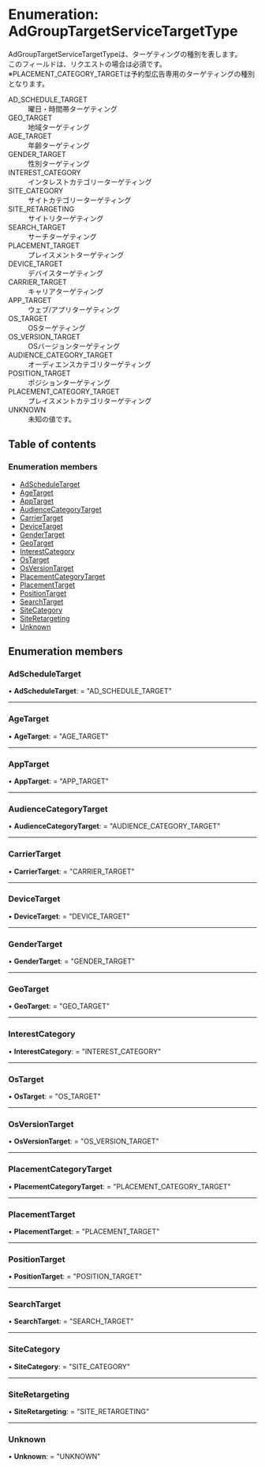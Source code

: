 # Enumeration: AdGroupTargetServiceTargetType


<div lang=\"ja\"> AdGroupTargetServiceTargetTypeは、ターゲティングの種別を表します。<br> このフィールドは、リクエストの場合は必須です。<br> ※PLACEMENT_CATEGORY_TARGETは予約型広告専用のターゲティングの種別となります。 </div>  <dl class=term>   <dt class=\"term__item\">AD_SCHEDULE_TARGET</dt>   <dd class=\"term__desc\"><span lang=\"ja\">曜日・時間帯ターゲティング</span></dd>   <dt class=\"term__item\">GEO_TARGET</dt>   <dd class=\"term__desc\"><span lang=\"ja\">地域ターゲティング</span></dd>   <dt class=\"term__item\">AGE_TARGET</dt>   <dd class=\"term__desc\"><span lang=\"ja\">年齢ターゲティング</span></dd>   <dt class=\"term__item\">GENDER_TARGET</dt>   <dd class=\"term__desc\"><span lang=\"ja\">性別ターゲティング</span></dd>   <dt class=\"term__item\">INTEREST_CATEGORY</dt>   <dd class=\"term__desc\"><span lang=\"ja\">インタレストカテゴリーターゲティング</span></dd>   <dt class=\"term__item\">SITE_CATEGORY</dt>   <dd class=\"term__desc\"><span lang=\"ja\">サイトカテゴリーターゲティング</span></dd>   <dt class=\"term__item\">SITE_RETARGETING</dt>   <dd class=\"term__desc\"><span lang=\"ja\">サイトリターゲティング</span></dd>   <dt class=\"term__item\">SEARCH_TARGET</dt>   <dd class=\"term__desc\"><span lang=\"ja\">サーチターゲティング</span></dd>   <dt class=\"term__item\">PLACEMENT_TARGET</dt>   <dd class=\"term__desc\"><span lang=\"ja\">プレイスメントターゲティング</span></dd>   <dt class=\"term__item\">DEVICE_TARGET</dt>   <dd class=\"term__desc\"><span lang=\"ja\">デバイスターゲティング</span></dd>   <dt class=\"term__item\">CARRIER_TARGET</dt>   <dd class=\"term__desc\"><span lang=\"ja\">キャリアターゲティング</span></dd>   <dt class=\"term__item\">APP_TARGET</dt>   <dd class=\"term__desc\"><span lang=\"ja\">ウェブ/アプリターゲティング</span></dd>   <dt class=\"term__item\">OS_TARGET</dt>   <dd class=\"term__desc\"><span lang=\"ja\">OSターゲティング</span></dd>   <dt class=\"term__item\">OS_VERSION_TARGET</dt>   <dd class=\"term__desc\"><span lang=\"ja\">OSバージョンターゲティング</span></dd>   <dt class=\"term__item\">AUDIENCE_CATEGORY_TARGET</dt>   <dd class=\"term__desc\"><span lang=\"ja\">オーディエンスカテゴリターゲティング</span></dd>   <dt class=\"term__item\">POSITION_TARGET</dt>   <dd class=\"term__desc\"><span lang=\"ja\">ポジションターゲティング</span></dd>   <dt class=\"term__item\">PLACEMENT_CATEGORY_TARGET</dt>   <dd class=\"term__desc\"><span lang=\"ja\">プレイスメントカテゴリターゲティング</span></dd>   <dt class=\"term__item\">UNKNOWN</dt>   <dd class=\"term__desc\"><span lang=\"ja\">未知の値です。</span></dd> </dl>

## Table of contents

### Enumeration members

- [AdScheduleTarget](adgrouptargetservicetargettype.md#adscheduletarget)
- [AgeTarget](adgrouptargetservicetargettype.md#agetarget)
- [AppTarget](adgrouptargetservicetargettype.md#apptarget)
- [AudienceCategoryTarget](adgrouptargetservicetargettype.md#audiencecategorytarget)
- [CarrierTarget](adgrouptargetservicetargettype.md#carriertarget)
- [DeviceTarget](adgrouptargetservicetargettype.md#devicetarget)
- [GenderTarget](adgrouptargetservicetargettype.md#gendertarget)
- [GeoTarget](adgrouptargetservicetargettype.md#geotarget)
- [InterestCategory](adgrouptargetservicetargettype.md#interestcategory)
- [OsTarget](adgrouptargetservicetargettype.md#ostarget)
- [OsVersionTarget](adgrouptargetservicetargettype.md#osversiontarget)
- [PlacementCategoryTarget](adgrouptargetservicetargettype.md#placementcategorytarget)
- [PlacementTarget](adgrouptargetservicetargettype.md#placementtarget)
- [PositionTarget](adgrouptargetservicetargettype.md#positiontarget)
- [SearchTarget](adgrouptargetservicetargettype.md#searchtarget)
- [SiteCategory](adgrouptargetservicetargettype.md#sitecategory)
- [SiteRetargeting](adgrouptargetservicetargettype.md#siteretargeting)
- [Unknown](adgrouptargetservicetargettype.md#unknown)

## Enumeration members

### AdScheduleTarget

• **AdScheduleTarget**: = "AD\_SCHEDULE\_TARGET"

___

### AgeTarget

• **AgeTarget**: = "AGE\_TARGET"

___

### AppTarget

• **AppTarget**: = "APP\_TARGET"

___

### AudienceCategoryTarget

• **AudienceCategoryTarget**: = "AUDIENCE\_CATEGORY\_TARGET"

___

### CarrierTarget

• **CarrierTarget**: = "CARRIER\_TARGET"

___

### DeviceTarget

• **DeviceTarget**: = "DEVICE\_TARGET"

___

### GenderTarget

• **GenderTarget**: = "GENDER\_TARGET"

___

### GeoTarget

• **GeoTarget**: = "GEO\_TARGET"

___

### InterestCategory

• **InterestCategory**: = "INTEREST\_CATEGORY"

___

### OsTarget

• **OsTarget**: = "OS\_TARGET"

___

### OsVersionTarget

• **OsVersionTarget**: = "OS\_VERSION\_TARGET"

___

### PlacementCategoryTarget

• **PlacementCategoryTarget**: = "PLACEMENT\_CATEGORY\_TARGET"

___

### PlacementTarget

• **PlacementTarget**: = "PLACEMENT\_TARGET"

___

### PositionTarget

• **PositionTarget**: = "POSITION\_TARGET"

___

### SearchTarget

• **SearchTarget**: = "SEARCH\_TARGET"

___

### SiteCategory

• **SiteCategory**: = "SITE\_CATEGORY"

___

### SiteRetargeting

• **SiteRetargeting**: = "SITE\_RETARGETING"

___

### Unknown

• **Unknown**: = "UNKNOWN"
